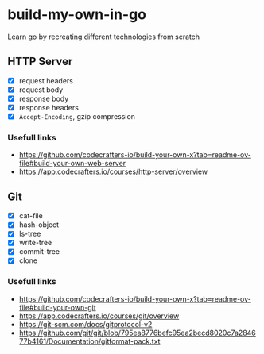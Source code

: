 # build-my-own-in-go

Learn go by recreating different technologies from scratch

## HTTP Server

- [x] request headers
- [x] request body
- [x] response body
- [x] response headers
- [x] `Accept-Encoding`, gzip compression

### Usefull links

- https://github.com/codecrafters-io/build-your-own-x?tab=readme-ov-file#build-your-own-web-server
- https://app.codecrafters.io/courses/http-server/overview

## Git

- [x] cat-file
- [x] hash-object
- [x] ls-tree
- [x] write-tree
- [x] commit-tree
- [x] clone

### Usefull links

- https://github.com/codecrafters-io/build-your-own-x?tab=readme-ov-file#build-your-own-git
- https://app.codecrafters.io/courses/git/overview
- https://git-scm.com/docs/gitprotocol-v2
- https://github.com/git/git/blob/795ea8776befc95ea2becd8020c7a284677b4161/Documentation/gitformat-pack.txt
